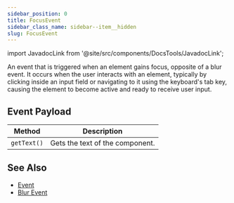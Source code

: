```yaml
---
sidebar_position: 0
title: FocusEvent
sidebar_class_name: sidebar--item__hidden
slug: FocusEvent
---
```


import JavadocLink from '@site/src/components/DocsTools/JavadocLink';

<JavadocLink type="engine" location="org/dwcj/component/event/FocusEvent" top='true' />

An event that is triggered when an element gains focus, opposite of a blur event. It occurs when the user interacts with an element, typically by clicking inside an input field or navigating to it using the keyboard's tab key, causing the element to become active and ready to receive user input.

## Event Payload

| Method | Description |
|:-:|-|
|`getText()`|Gets the text of the component.|

## See Also

- [Event](./event)
- [Blur Event](./BlurEvent)